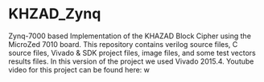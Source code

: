 # KHZAD_Zynq
Zynq-7000 based Implementation of the KHAZAD Block Cipher using the MicroZed 7010 board.
This repository contains verilog source files, C source files, Vivado & SDK project files, image files, and some test vectors results files.
In this version of the project we used Vivado 2015.4.
Youtube video for this project can be found here:
w
